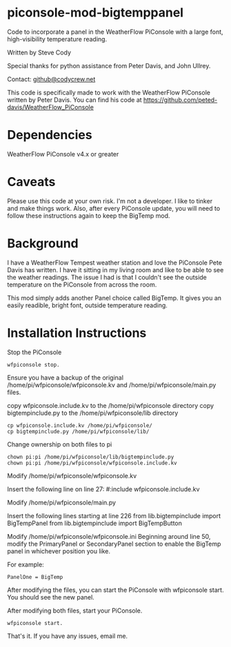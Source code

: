 # piconsole-mod-bigtemppanel
Code to incorporate a panel in the WeatherFlow PiConsole with a large font, high-visibility temperature reading.

Written by Steve Cody

Special thanks for python assistance from Peter Davis, and John Ullrey.

Contact:  github@codycrew.net

This code is specifically made to work with the WeatherFlow PiConsole written by Peter Davis.
You can find his code at https://github.com/peted-davis/WeatherFlow_PiConsole

# Dependencies
WeatherFlow PiConsole v4.x or greater

# Caveats
Please use this code at your own risk.  I'm not a developer.  I like to tinker and make things work.
Also, after every PiConsole update, you will need to follow these instructions again to keep the BigTemp mod.

# Background
I have a WeatherFlow Tempest weather station and love the PiConsole Pete Davis has written.  I have it sitting in my living room
and like to be able to see the weather readings.  The issue I had is that I couldn't see the outside temperature on the PiConsole
from across the room. 

This mod simply adds another Panel choice called BigTemp.  It gives you an easily readible, bright font, outside temperature reading.  

# Installation Instructions

Stop the PiConsole
```
wfpiconsole stop.
```

Ensure you have a backup of the original /home/pi/wfpiconsole/wfpiconsole.kv and /home/pi/wfpiconsole/main.py files.

copy wfpiconsole.include.kv to the /home/pi/wfpiconsole directory
copy bigtempinclude.py to the /home/pi/wfpiconsole/lib directory
```
cp wfpiconsole.include.kv /home/pi/wfpiconsole/
cp bigtempinclude.py /home/pi/wfpiconsole/lib/
```

Change ownership on both files to pi
```
chown pi:pi /home/pi/wfpiconsole/lib/bigtempinclude.py
chown pi:pi /home/pi/wfpiconsole/wfpiconsole.include.kv
```

Modify /home/pi/wfpiconsole/wfpiconsole.kv

Insert the following line on line 27:
#:include wfpiconsole.include.kv

Modify /home/pi/wfpiconsole/main.py

Insert the following lines starting at line 226
from lib.bigtempinclude      import BigTempPanel
from lib.bigtempinclude      import BigTempButton

Modify /home/pi/wfpiconsole/wfpiconsole.ini
Beginning around line 50, modify the PrimaryPanel or SecondaryPanel section to enable the BigTemp panel in whichever position you like.

For example:
```
PanelOne = BigTemp
```

After modifying the files, you can start the PiConsole with wfpiconsole start.  You should see the new panel.


After modifying both files, start your PiConsole.
```
wfpiconsole start.
```

That's it.  If you have any issues, email me.
